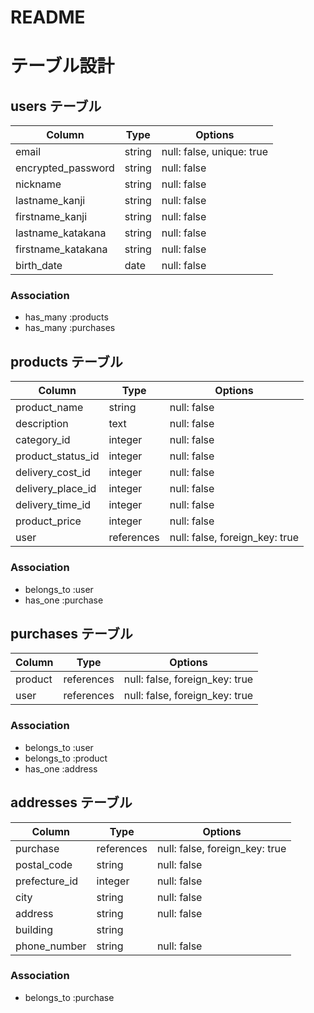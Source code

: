 # README

# テーブル設計

## users テーブル

| Column             | Type    | Options     |
| ------------------ | ------- | ----------- |
| email              | string  | null: false, unique: true |
| encrypted_password | string  | null: false |
| nickname           | string  | null: false |
| lastname_kanji     | string  | null: false |
| firstname_kanji    | string  | null: false |
| lastname_katakana  | string  | null: false |
| firstname_katakana | string  | null: false |
| birth_date         | date    | null: false |


### Association

- has_many :products
- has_many :purchases

## products テーブル

| Column             | Type       | Options     |
| ------------------ | ---------- | ----------- |
| product_name       | string     | null: false |
| description        | text       | null: false |
| category_id        | integer    | null: false |
| product_status_id  | integer    | null: false |
| delivery_cost_id   | integer    | null: false |
| delivery_place_id  | integer    | null: false |
| delivery_time_id   | integer    | null: false |
| product_price      | integer    | null: false |
| user               | references | null: false, foreign_key: true|

### Association

- belongs_to :user
- has_one :purchase


## purchases テーブル

| Column    | Type       | Options                        |
| --------- | ---------- | ------------------------------ |
| product   | references | null: false, foreign_key: true |
| user      | references | null: false, foreign_key: true |

### Association

- belongs_to :user
- belongs_to :product
- has_one :address


## addresses テーブル

| Column        | Type       | Options     |
| ------------- | ---------- | ----------- |
| purchase      | references | null: false, foreign_key: true |
| postal_code   | string     | null: false |
| prefecture_id | integer    | null: false |
| city          | string     | null: false |
| address       | string     | null: false |
| building      | string     |             |
| phone_number  | string     | null: false |


### Association

- belongs_to :purchase